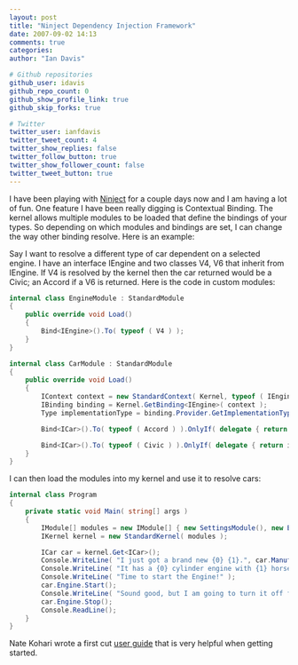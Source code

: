 ```yaml
---
layout: post
title: "Ninject Dependency Injection Framework"
date: 2007-09-02 14:13
comments: true
categories: 
author: "Ian Davis"

# Github repositories
github_user: idavis
github_repo_count: 0
github_show_profile_link: true
github_skip_forks: true

# Twitter
twitter_user: ianfdavis
twitter_tweet_count: 4
twitter_show_replies: false
twitter_follow_button: true
twitter_show_follower_count: false
twitter_tweet_button: true
---
```

I have been playing with [Ninject](http://ninject.org/) for a couple days now and I am having a lot of fun. One feature I have been really digging is Contextual Binding. The kernel allows multiple modules to be loaded that define the bindings of your types. So depending on which modules and bindings are set, I can change the way other binding resolve. Here is an example:

Say I want to resolve a different type of car dependent on a selected engine. I have an interface IEngine and two classes V4, V6 that inherit from IEngine. If V4 is resolved by the kernel then the car returned would be a Civic; an Accord if a V6 is returned. Here is the code in custom modules:
``` csharp
internal class EngineModule : StandardModule
{
    public override void Load()
    {
        Bind<IEngine>().To( typeof ( V4 ) );
    }
}

internal class CarModule : StandardModule
{
    public override void Load()
    {
        IContext context = new StandardContext( Kernel, typeof ( IEngine ) );
        IBinding binding = Kernel.GetBinding<IEngine>( context );
        Type implementationType = binding.Provider.GetImplementationType( context, false );

        Bind<ICar>().To( typeof ( Accord ) ).OnlyIf( delegate { return implementationType == typeof ( V6 ) ) } );

        Bind<ICar>().To( typeof ( Civic ) ).OnlyIf( delegate { return implementationType == typeof ( V4 ) ) } );
    }
}
```
I can then load the modules into my kernel and use it to resolve cars:
``` csharp
internal class Program
{
    private static void Main( string[] args )
    {
        IModule[] modules = new IModule[] { new SettingsModule(), new EngineModule(), new CarModule() };
        IKernel kernel = new StandardKernel( modules );

        ICar car = kernel.Get<ICar>();
        Console.WriteLine( "I just got a brand new {0} {1}.", car.Manufacturer, car.Model );
        Console.WriteLine( "It has a {0} cylinder engine with {1} horsepower and {2} ft-lb torqe.", car.Engine.Cylinders, car.Engine.Horsepower, car.Engine.Torque );
        Console.WriteLine( "Time to start the Engine!" );
        car.Engine.Start();
        Console.WriteLine( "Sound good, but I am going to turn it off for now." );
        car.Engine.Stop();
        Console.ReadLine();
    }
}
```
Nate Kohari wrote a first cut [user guide](https://github.com/ninject/ninject/wiki) that is very helpful when getting started.